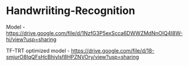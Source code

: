 # Handwriiting-Recognition

Model - https://drive.google.com/file/d/1NzfG3P5exScca6DWWZMdNnOIQ4I8W-hi/view?usp=sharing

TF-TRT optimized model - https://drive.google.com/file/d/18-smjurO8IqQFsHcBhiylsf8HPZNVOry/view?usp=sharing
